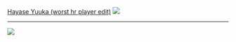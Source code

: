 
 <a href="https://github.com/teerentt/skinhub/raw/refs/heads/main/players/worsthrplayer/Hayase%20Yuuka%20(worst%20hr%20player%20edit).osk">Hayase Yuuka (worst hr player edit)</a>
<img src="https://i.imgur.com/CBDWEZo.jpeg"/><hr>

<a href="https://x.com/Foworum"><img src="https://i.imgur.com/K5KIzg1.png"></a>
